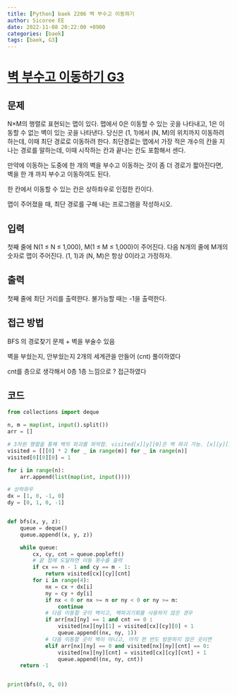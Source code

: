 ```yaml
---
title: [Python] baek 2206 벽 부수고 이동하기
author: Sicoree EE
date: 2022-11-08 20:22:00 +0900
categories: [baek]
tags: [baek, G3]
---
```


# [벽 부수고 이동하기 G3](https://www.acmicpc.net/problem/2206)

## 문제

N×M의 행렬로 표현되는 맵이 있다. 맵에서 0은 이동할 수 있는 곳을 나타내고, 1은 이동할 수 없는 벽이 있는 곳을 나타낸다. 당신은 (1, 1)에서 (N, M)의 위치까지 이동하려 하는데, 이때 최단 경로로 이동하려 한다. 최단경로는 맵에서 가장 적은 개수의 칸을 지나는 경로를 말하는데, 이때 시작하는 칸과 끝나는 칸도 포함해서 센다.

만약에 이동하는 도중에 한 개의 벽을 부수고 이동하는 것이 좀 더 경로가 짧아진다면, 벽을 한 개 까지 부수고 이동하여도 된다.

한 칸에서 이동할 수 있는 칸은 상하좌우로 인접한 칸이다.

맵이 주어졌을 때, 최단 경로를 구해 내는 프로그램을 작성하시오.

## 입력

첫째 줄에 N(1 ≤ N ≤ 1,000), M(1 ≤ M ≤ 1,000)이 주어진다. 다음 N개의 줄에 M개의 숫자로 맵이 주어진다. (1, 1)과 (N, M)은 항상 0이라고 가정하자.

## 출력

첫째 줄에 최단 거리를 출력한다. 불가능할 때는 -1을 출력한다.

## 접근 방법

BFS 의 경로찾기 문제 + 벽을 부술수 있음

벽을 부쉈는지, 안부쉈는지 2개의 세계관을 만들어 (cnt) 풀이하였다

cnt를 층으로 생각해서 0층 1층 느낌으로 ? 접근하였다

## 코드

```python
from collections import deque

n, m = map(int, input().split())
arr = []

# 3차원 행렬을 통해 벽의 파괴를 파악함. visited[x][y][0]은 벽 파괴 가능. [x][y][1]은 불가능.
visited = [[[0] * 2 for _ in range(m)] for _ in range(n)]
visited[0][0][0] = 1

for i in range(n):
    arr.append(list(map(int, input())))

# 상하좌우
dx = [1, 0, -1, 0]
dy = [0, 1, 0, -1]


def bfs(x, y, z):
    queue = deque()
    queue.append((x, y, z))

    while queue:
        cx, cy, cnt = queue.popleft()
        # 끝 점에 도달하면 이동 횟수를 출력
        if cx == n - 1 and cy == m - 1:
            return visited[cx][cy][cnt]
        for i in range(4):
            nx = cx + dx[i]
            ny = cy + dy[i]
            if nx < 0 or nx >= n or ny < 0 or ny >= m:
                continue
            # 다음 이동할 곳이 벽이고, 벽파괴기회를 사용하지 않은 경우
            if arr[nx][ny] == 1 and cnt == 0 :
                visited[nx][ny][1] = visited[cx][cy][0] + 1
                queue.append((nx, ny, 1))
            # 다음 이동할 곳이 벽이 아니고, 아직 한 번도 방문하지 않은 곳이면
            elif arr[nx][ny] == 0 and visited[nx][ny][cnt] == 0:
                visited[nx][ny][cnt] = visited[cx][cy][cnt] + 1
                queue.append((nx, ny, cnt))
    return -1


print(bfs(0, 0, 0))
```
